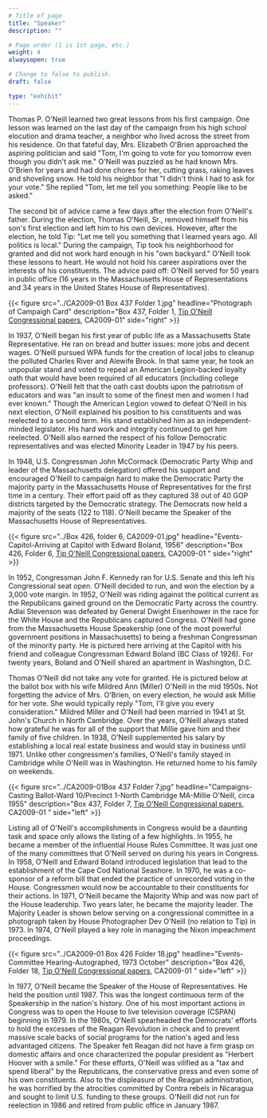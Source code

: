 ```yaml
---
# Title of page
title: "Speaker"
description: ""

# Page order (1 is 1st page, etc.)
weight: 4
alwaysopen: true

# Change to false to publish.
draft: false

type: "exhibit"
---
```


Thomas P. O'Neill learned two great lessons from his first campaign. One lesson was learned on the last day of the campaign from his high school elocution and drama teacher, a neighbor who lived across the street from his residence. On that fateful day, Mrs. Elizabeth O'Brien approached the aspiring politician and said "Tom, I'm going to vote for you tomorrow even though you didn't ask me." O'Neill was puzzled as he had known Mrs. O'Brien for years and had done chores for her, cutting grass, raking leaves and shoveling snow. He told his neighbor that "I didn't think I had to ask for your vote." She replied "Tom, let me tell you something: People like to be asked." 

The second bit of advice came a few days after the election from O'Neill's father. During the election, Thomas O'Neill, Sr., removed himself from his son's first election and left him to his own devices. However, after the election, he told Tip: "Let me tell you something that I learned years ago. All politics is local." During the campaign, Tip took his neighborhood for granted and did not work hard enough in his "own backyard." O'Neill took these lessons to heart. He would not hold his career aspirations over the interests of his constituents. The advice paid off: O'Neill served for 50 years in public office (16 years in the Massachusetts House of Representations and 34 years in the United States House of Representatives).

{{< figure src="../CA2009-01 Box 437 Folder 1.jpg"
           headline="Photograph of Campaigh Card"
           description="Box 437, Folder 1, [Tip O'Neill Congressional papers](https://bc-primo.hosted.exlibrisgroup.com/permalink/f/l6ucgu/ALMA-BC21339013100001021), CA2009-01"
           side="right" >}}

In 1937, O'Neill began his first year of public life as a Massachusetts State Representative. He ran on bread and butter issues: more jobs and decent wages. O'Neill pursued WPA funds for the creation of local jobs to cleanup the polluted Charles River and Alewife Brook. In that same year, he took an unpopular stand and voted to repeal an American Legion-backed loyalty oath that would have been required of all educators (including college professors). O'Neill felt that the oath cast doubts upon the patriotism of educators and was "an insult to some of the finest men and women I had ever known." Though the American Legion vowed to defeat O'Neill in his next election, O'Neill explained his position to his constituents and was reelected to a second term. His stand established him as an independent-minded legislator. His hard work and integrity continued to get him reelected. O'Neill also earned the respect of his follow Democratic representatives and was elected Minority Leader in 1947 by his peers.

In 1948, U.S. Congressman John McCormack (Democratic Party Whip and leader of the Massachusetts delegation) offered his support and encouraged O'Neill to campaign hard to make the Democratic Party the majority party in the Massachusetts House of Representatives for the first time in a century. Their effort paid off as they captured 38 out of 40 GOP districts targeted by the Democratic strategy. The Democrats now held a majority of the seats (122 to 118). O'Neill became the Speaker of the Massachusetts House of Representatives.

{{< figure src="../Box 426, folder 6, CA2009-01.jpg"
           headline="Events-Capitol-Arriving at Capitol with Edward Boland, 1956"
           description="Box 426, Folder 6, [Tip O'Neill Congressional papers](https://bc-primo.hosted.exlibrisgroup.com/permalink/f/l6ucgu/ALMA-BC21339013100001021), CA2009-01 "
           side="right" >}}

In 1952, Congressman John F. Kennedy ran for U.S. Senate and this left his Congressional seat open. O'Neill decided to run, and won the election by a 3,000 vote margin. In 1952, O'Neill was riding against the political current as the Republicans gained ground on the Democratic Party across the country. Adlai Stevenson was defeated by General Dwight Eisenhower in the race for the White House and the Republicans captured Congress. O'Neill had gone from the Massachusetts House Speakership (one of the most powerful government positions in Massachusetts) to being a freshman Congressman of the minority party. He is pictured here arriving at the Capitol with his friend and colleague Congressman Edward Boland (BC Class of 1926). For twenty years, Boland and O'Neill shared an apartment in Washington, D.C.

Thomas O'Neill did not take any vote for granted. He is pictured below at the ballot box with his wife Mildred Ann (Miller) O'Neill in the mid 1950s. Not forgetting the advice of Mrs. O'Brien, on every election, he would ask Millie for her vote. She would typically reply "Tom, I'll give you every consideration." Mildred Miller and O'Neill had been married in 1941 at St. John's Church in North Cambridge. Over the years, O'Neill always stated how grateful he was for all of the support that Millie gave him and their family of five children. In 1938, O'Neill supplemented his salary by establishing a local real estate business and would stay in business until 1971. Unlike other congressmen's families, O'Neill's family stayed in Cambridge while O'Neill was in Washington. He returned home to his family on weekends.

{{< figure src="../CA2009-01Box 437 Folder 7.jpg"
           headline="Campaigns-Casting Ballot-Ward 10/Precinct 1-North Cambridge MA-Millie O'Neill, circa 1955"
           description="Box 437, Folder 7, [Tip O'Neill Congressional papers](https://bc-primo.hosted.exlibrisgroup.com/permalink/f/l6ucgu/ALMA-BC21339013100001021), CA2009-01  " side="left" >}}

Listing all of O'Neill's accomplishments in Congress would be a daunting task and space only allows the listing of a few highlights. In 1955, he became a member of the influential House Rules Committee. It was just one of the many committees that O'Neill served on during his years in Congress. In 1958, O'Neill and Edward Boland introduced legislation that lead to the establishment of the Cape Cod National Seashore. In 1970, he was a co-sponsor of a reform bill that ended the practice of unrecorded voting in the House. Congressmen would now be accountable to their constituents for their actions. In 1971, O'Neill became the Majority Whip and was now part of the House leadership. Two years later, he became the majority leader. The Majority Leader is shown below serving on a congressional committee in a photograph taken by House Photographer Dev O'Neill (no relation to Tip) in 1973. In 1974, O'Neill played a key role in managing the Nixon impeachment proceedings.

{{< figure src="../CA2009-01 Box 426 Folder 18.jpg"
           headline="Events-Committee Hearing-Autographed, 1973 October"
           description="Box 426, Folder 18, [Tip O'Neill Congressional papers](https://bc-primo.hosted.exlibrisgroup.com/permalink/f/l6ucgu/ALMA-BC21339013100001021), CA2009-01  " side="left" >}}

In 1977, O'Neill became the Speaker of the House of Representatives. He held the position until 1987. This was the longest continuous term of the Speakership in the nation's history.  One of his most important actions in Congress was to open the House to live television coverage (CSPAN) beginning in 1979. In the 1980s, O'Neill spearheaded the Democrats' efforts to hold the excesses of the Reagan Revolution in check and to prevent massive scale backs of social programs for the nation's aged and less advantaged citizens. The Speaker felt Reagan did not have a firm grasp on domestic affairs and once characterized the popular president as "Herbert Hoover with a smile." For these efforts, O'Neill was vilified as a "tax and spend liberal" by the Republicans, the conservative press and even some of his own constituents. Also to the displeasure of the Reagan administration, he was horrified by the atrocities committed by Contra rebels in Nicaragua and sought to limit U.S. funding to these groups. O'Neill did not run for reelection in 1986 and retired from public office in January 1987.
